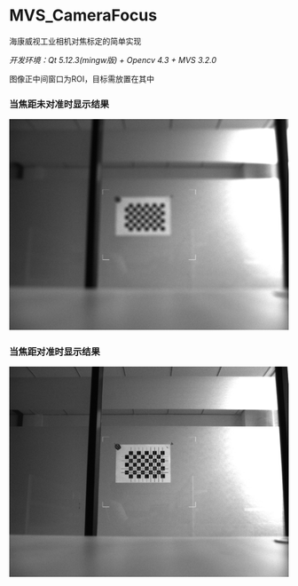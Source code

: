 # MVS_CameraFocus
海康威视工业相机对焦标定的简单实现

*开发环境：Qt 5.12.3(mingw版) + Opencv 4.3 + MVS 3.2.0*

图像正中间窗口为ROI，目标需放置在其中
### 当焦距未对准时显示结果
![Image text](https://raw.githubusercontent.com/CandleHouse/MVS_CameraFocus/master/img-folder/unfocus.png)
### 当焦距对准时显示结果
![Image text](https://raw.githubusercontent.com/CandleHouse/MVS_CameraFocus/master/img-folder/focus.png)
